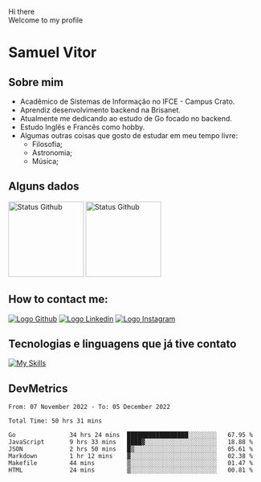 Hi there<br/>
Welcome to my profile

# Samuel Vitor

## Sobre mim

- Acadêmico de Sistemas de Informação no IFCE - Campus Crato.
- Aprendiz desenvolvimento backend na Brisanet.
- Atualmente me dedicando ao estudo de Go focado no backend.
- Estudo Inglês e Francês como hobby.
- Algumas outras coisas que gosto de estudar em meu tempo livre:
  - Filosofia;
  - Astronomia;
  - Música;

## Alguns dados
<img src="https://github-readme-stats.vercel.app/api?username=TheSamuelVitor&theme=dracula&show_icons=true" alt="Status Github" height="150rem">
<img src="https://github-readme-stats.vercel.app/api/top-langs/?username=TheSamuelVitor&layout=compact&theme=dracula" alt="Status Github" height="150rem">

## How to contact me:

[![Logo Github](https://skillicons.dev/icons?i=github)](https://github.com/TheSamuelVitor)
[![Logo Linkedin](https://skillicons.dev/icons?i=linkedin)](https://www.linkedin.com/in/samuel-vitor-b07566202/)
[![Logo Instagram](https://skillicons.dev/icons?i=instagram)](https://www.linkedin.com/in/samuel-vitor-b07566202/)

## Tecnologias e linguagens que já tive contato

[![My Skills](https://skillicons.dev/icons?i=go,react,angular,c,cpp,js,html,css,git,postgres,python,vscode,linux)](https://skillicons.dev)

## DevMetrics

<!--START_SECTION:waka-->

```text
From: 07 November 2022 - To: 05 December 2022

Total Time: 50 hrs 31 mins

Go               34 hrs 24 mins  █████████████████░░░░░░░░   67.95 %
JavaScript       9 hrs 33 mins   ████▓░░░░░░░░░░░░░░░░░░░░   18.88 %
JSON             2 hrs 50 mins   █▒░░░░░░░░░░░░░░░░░░░░░░░   05.61 %
Markdown         1 hr 12 mins    ▓░░░░░░░░░░░░░░░░░░░░░░░░   02.38 %
Makefile         44 mins         ▒░░░░░░░░░░░░░░░░░░░░░░░░   01.47 %
HTML             24 mins         ▒░░░░░░░░░░░░░░░░░░░░░░░░   00.81 %
```

<!--END_SECTION:waka-->
